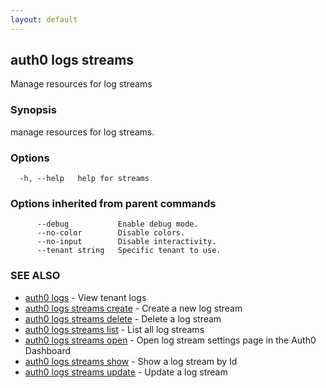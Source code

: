 ```yaml
---
layout: default
---
```

## auth0 logs streams

Manage resources for log streams

### Synopsis

manage resources for log streams.

### Options

```
  -h, --help   help for streams
```

### Options inherited from parent commands

```
      --debug           Enable debug mode.
      --no-color        Disable colors.
      --no-input        Disable interactivity.
      --tenant string   Specific tenant to use.
```

### SEE ALSO

* [auth0 logs](auth0_logs.md)	 - View tenant logs
* [auth0 logs streams create](auth0_logs_streams_create.md)	 - Create a new log stream
* [auth0 logs streams delete](auth0_logs_streams_delete.md)	 - Delete a log stream
* [auth0 logs streams list](auth0_logs_streams_list.md)	 - List all log streams
* [auth0 logs streams open](auth0_logs_streams_open.md)	 - Open log stream settings page in the Auth0 Dashboard
* [auth0 logs streams show](auth0_logs_streams_show.md)	 - Show a log stream by Id
* [auth0 logs streams update](auth0_logs_streams_update.md)	 - Update a log stream


